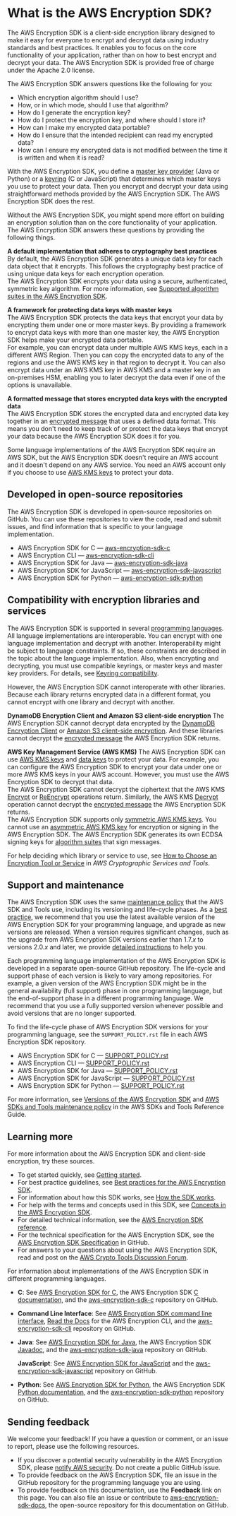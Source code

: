 # What is the AWS Encryption SDK?<a name="introduction"></a>

The AWS Encryption SDK is a client\-side encryption library designed to make it easy for everyone to encrypt and decrypt data using industry standards and best practices\. It enables you to focus on the core functionality of your application, rather than on how to best encrypt and decrypt your data\. The AWS Encryption SDK is provided free of charge under the Apache 2\.0 license\.

The AWS Encryption SDK answers questions like the following for you:
+ Which encryption algorithm should I use?
+ How, or in which mode, should I use that algorithm?
+ How do I generate the encryption key?
+ How do I protect the encryption key, and where should I store it?
+ How can I make my encrypted data portable?
+ How do I ensure that the intended recipient can read my encrypted data?
+ How can I ensure my encrypted data is not modified between the time it is written and when it is read?

With the AWS Encryption SDK, you define a [master key provider](concepts.md#master-key-provider) \(Java or Python\) or a [keyring](concepts.md#keyring) \(C or JavaScript\) that determines which master keys you use to protect your data\. Then you encrypt and decrypt your data using straightforward methods provided by the AWS Encryption SDK\. The AWS Encryption SDK does the rest\.

Without the AWS Encryption SDK, you might spend more effort on building an encryption solution than on the core functionality of your application\. The AWS Encryption SDK answers these questions by providing the following things\.

**A default implementation that adheres to cryptography best practices**  
By default, the AWS Encryption SDK generates a unique data key for each data object that it encrypts\. This follows the cryptography best practice of using unique data keys for each encryption operation\.  
The AWS Encryption SDK encrypts your data using a secure, authenticated, symmetric key algorithm\. For more information, see [Supported algorithm suites in the AWS Encryption SDK](supported-algorithms.md)\.

**A framework for protecting data keys with master keys**  
The AWS Encryption SDK protects the data keys that encrypt your data by encrypting them under one or more master keys\. By providing a framework to encrypt data keys with more than one master key, the AWS Encryption SDK helps make your encrypted data portable\.   
For example, you can encrypt data under multiple AWS KMS keys, each in a different AWS Region\. Then you can copy the encrypted data to any of the regions and use the AWS KMS key in that region to decrypt it\. You can also encrypt data under an AWS KMS key in AWS KMS and a master key in an on\-premises HSM, enabling you to later decrypt the data even if one of the options is unavailable\.

**A formatted message that stores encrypted data keys with the encrypted data**  
The AWS Encryption SDK stores the encrypted data and encrypted data key together in an [encrypted message](concepts.md#message) that uses a defined data format\. This means you don't need to keep track of or protect the data keys that encrypt your data because the AWS Encryption SDK does it for you\.

Some language implementations of the AWS Encryption SDK require an AWS SDK, but the AWS Encryption SDK doesn't require an AWS account and it doesn't depend on any AWS service\. You need an AWS account only if you choose to use [AWS KMS keys](https://docs.aws.amazon.com/kms/latest/developerguide/concepts.html#kms-keys) to protect your data\.

## Developed in open\-source repositories<a name="esdk-repos"></a>

The AWS Encryption SDK is developed in open\-source repositories on GitHub\. You can use these repositories to view the code, read and submit issues, and find information that is specific to your language implementation\.
+ AWS Encryption SDK for C — [aws\-encryption\-sdk\-c](https://github.com/aws/aws-encryption-sdk-c/)
+ AWS Encryption CLI — [aws\-encryption\-sdk\-cli](https://github.com/aws/aws-encryption-sdk-cli/)
+ AWS Encryption SDK for Java — [aws\-encryption\-sdk\-java](https://github.com/aws/aws-encryption-sdk-java/)
+ AWS Encryption SDK for JavaScript — [aws\-encryption\-sdk\-javascript](https://github.com/aws/aws-encryption-sdk-javascript/)
+ AWS Encryption SDK for Python — [aws\-encryption\-sdk\-python](https://github.com/aws/aws-encryption-sdk-python/)

## Compatibility with encryption libraries and services<a name="intro-compatibility"></a>

The AWS Encryption SDK is supported in several [programming languages](programming-languages.md)\. All language implementations are interoperable\. You can encrypt with one language implementation and decrypt with another\. Interoperability might be subject to language constraints\. If so, these constraints are described in the topic about the language implementation\. Also, when encrypting and decrypting, you must use compatible keyrings, or master keys and master key providers\. For details, see [Keyring compatibility](keyring-compatibility.md)\.

However, the AWS Encryption SDK cannot interoperate with other libraries\. Because each library returns encrypted data in a different format, you cannot encrypt with one library and decrypt with another\.

**DynamoDB Encryption Client and Amazon S3 client\-side encryption**  <a name="ESDK-DDBEC"></a>
The AWS Encryption SDK cannot decrypt data encrypted by the [DynamoDB Encryption Client](https://docs.aws.amazon.com/dynamodb-encryption-client/latest/devguide/) or [Amazon S3 client\-side encryption](https://docs.aws.amazon.com/AmazonS3/latest/dev/UsingClientSideEncryption.html)\. And these libraries cannot decrypt the [encrypted message](concepts.md#message) the AWS Encryption SDK returns\. 

**AWS Key Management Service \(AWS KMS\)**  <a name="ESDK-KMS"></a>
The AWS Encryption SDK can use [AWS KMS keys](https://docs.aws.amazon.com/kms/latest/developerguide/concepts.html#master_keys) and [data keys](https://docs.aws.amazon.com/kms/latest/developerguide/concepts.html#data-keys) to protect your data\. For example, you can configure the AWS Encryption SDK to encrypt your data under one or more AWS KMS keys in your AWS account\. However, you must use the AWS Encryption SDK to decrypt that data\.   
The AWS Encryption SDK cannot decrypt the ciphertext that the AWS KMS [Encrypt](https://docs.aws.amazon.com/kms/latest/APIReference/API_Encrypt.html) or [ReEncrypt](https://docs.aws.amazon.com/kms/latest/APIReference/API_ReEncrypt.html) operations return\. Similarly, the AWS KMS [Decrypt](https://docs.aws.amazon.com/kms/latest/APIReference/API_Decrypt.html) operation cannot decrypt the [encrypted message](concepts.md#message) the AWS Encryption SDK returns\.  
The AWS Encryption SDK supports only [symmetric AWS KMS keys](https://docs.aws.amazon.com/kms/latest/developerguide/symm-asymm-concepts.html#symmetric-cmks)\. You cannot use an [asymmetric AWS KMS key](https://docs.aws.amazon.com/kms/latest/developerguide/symm-asymm-concepts.html#asymmetric-cmks) for encryption or signing in the AWS Encryption SDK\. The AWS Encryption SDK generates its own ECDSA signing keys for [algorithm suites](supported-algorithms.md) that sign messages\.

For help deciding which library or service to use, see [How to Choose an Encryption Tool or Service](https://docs.aws.amazon.com/crypto/latest/userguide/awscryp-overview.html) in *AWS Cryptographic Services and Tools*\.

## Support and maintenance<a name="support"></a>

The AWS Encryption SDK uses the same [maintenance policy](https://docs.aws.amazon.com/sdkref/latest/guide/maint-policy.html) that the AWS SDK and Tools use, including its versioning and life\-cycle phases\. As a [best practice](best-practices.md), we recommend that you use the latest available version of the AWS Encryption SDK for your programming language, and upgrade as new versions are released\. When a version requires significant changes, such as the upgrade from AWS Encryption SDK versions earlier than 1\.7\.*x* to versions 2\.0\.*x* and later, we provide [detailed instructions](migration.md) to help you\.

Each programming language implementation of the AWS Encryption SDK is developed in a separate open\-source GitHub repository\. The life\-cycle and support phase of each version is likely to vary among repositories\. For example, a given version of the AWS Encryption SDK might be in the general availability \(full support\) phase in one programming language, but the end\-of\-support phase in a different programming language\. We recommend that you use a fully supported version whenever possible and avoid versions that are no longer supported\.

To find the life\-cycle phase of AWS Encryption SDK versions for your programming language, see the `SUPPORT_POLICY.rst` file in each AWS Encryption SDK repository\.
+ AWS Encryption SDK for C — [SUPPORT\_POLICY\.rst](https://github.com/aws/aws-encryption-sdk-c/blob/master/SUPPORT_POLICY.rst)
+ AWS Encryption CLI — [SUPPORT\_POLICY\.rst](https://github.com/aws/aws-encryption-sdk-cli/blob/master/SUPPORT_POLICY.rst)
+ AWS Encryption SDK for Java — [SUPPORT\_POLICY\.rst](https://github.com/aws/aws-encryption-sdk-java/blob/master/SUPPORT_POLICY.rst)
+ AWS Encryption SDK for JavaScript — [SUPPORT\_POLICY\.rst](https://github.com/aws/aws-encryption-sdk-javascript/blob/master/SUPPORT_POLICY.rst)
+ AWS Encryption SDK for Python — [SUPPORT\_POLICY\.rst](https://github.com/aws/aws-encryption-sdk-python/blob/master/SUPPORT_POLICY.rst)

For more information, see [Versions of the AWS Encryption SDK](about-versions.md) and [AWS SDKs and Tools maintenance policy](https://docs.aws.amazon.com/sdkref/latest/guide/maint-policy.html) in the AWS SDKs and Tools Reference Guide\.

## Learning more<a name="intro-see-also"></a>

For more information about the AWS Encryption SDK and client\-side encryption, try these sources\.
+ To get started quickly, see [Getting started](getting-started.md)\.
+ For best practice guidelines, see [Best practices for the AWS Encryption SDK](best-practices.md)\.
+ For information about how this SDK works, see [How the SDK works](how-it-works.md)\.
+ For help with the terms and concepts used in this SDK, see [Concepts in the AWS Encryption SDK](concepts.md)\.
+ For detailed technical information, see the [AWS Encryption SDK reference](reference.md)\.
+ For the technical specification for the AWS Encryption SDK, see the [AWS Encryption SDK Specification](https://github.com/awslabs/aws-encryption-sdk-specification/) in GitHub\.
+ For answers to your questions about using the AWS Encryption SDK, read and post on the [AWS Crypto Tools Discussion Forum](https://forums.aws.amazon.com/forum.jspa?forumID=302)\.

For information about implementations of the AWS Encryption SDK in different programming languages\.
+ **C**: See [AWS Encryption SDK for C](c-language.md), the AWS Encryption SDK [C documentation](https://aws.github.io/aws-encryption-sdk-c/html/), and the [aws\-encryption\-sdk\-c](https://github.com/aws/aws-encryption-sdk-c/) repository on GitHub\.
+ **Command Line Interface**: See [AWS Encryption SDK command line interface](crypto-cli.md), [Read the Docs](https://aws-encryption-sdk-cli.readthedocs.io/en/latest/) for the AWS Encryption CLI, and the [aws\-encryption\-sdk\-cli](https://github.com/aws/aws-encryption-sdk-cli/) repository on GitHub\.
+ **Java**: See [AWS Encryption SDK for Java](java.md), the AWS Encryption SDK [Javadoc](https://aws.github.io/aws-encryption-sdk-java/), and the [aws\-encryption\-sdk\-java](https://github.com/aws/aws-encryption-sdk-java/) repository on GitHub\.

  **JavaScript**: See [AWS Encryption SDK for JavaScript](javascript.md) and the [aws\-encryption\-sdk\-javascript](https://github.com/aws/aws-encryption-sdk-javascript/) repository on GitHub\. 
+ **Python**: See [AWS Encryption SDK for Python](python.md), the AWS Encryption SDK [Python documentation](https://aws-encryption-sdk-python.readthedocs.io/en/latest/), and the [aws\-encryption\-sdk\-python](https://github.com/aws/aws-encryption-sdk-python/) repository on GitHub\.

## Sending feedback<a name="report-issues"></a>

We welcome your feedback\! If you have a question or comment, or an issue to report, please use the following resources\.
+ If you discover a potential security vulnerability in the AWS Encryption SDK, please [notify AWS security](https://aws.amazon.com/security/vulnerability-reporting/)\. Do not create a public GitHub issue\.
+ To provide feedback on the AWS Encryption SDK, file an issue in the GitHub repository for the programming language you are using\. 
+ To provide feedback on this documentation, use the **Feedback** link on this page\. You can also file an issue or contribute to [aws\-encryption\-sdk\-docs](https://github.com/awsdocs/aws-encryption-sdk-docs), the open\-source repository for this documentation on GitHub\.